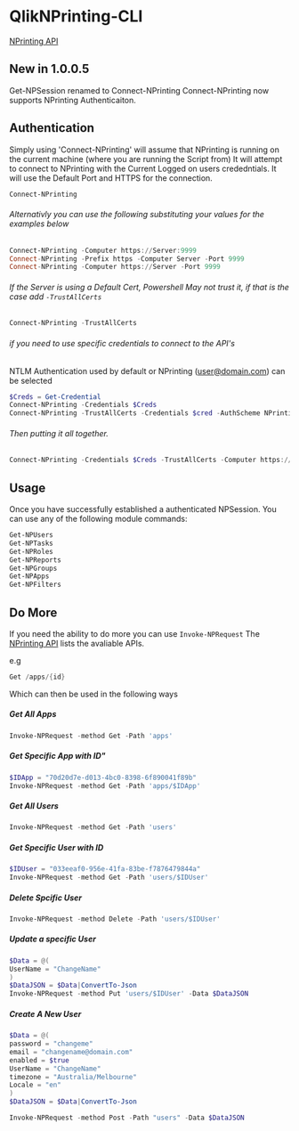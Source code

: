 # QlikNPrinting-CLI
[NPrinting API](https://help.qlik.com/en-US/nprinting/csh/Content/NPrinting/Extending/NPrinting-APIs-Reference-Redirect.htm)

## New in 1.0.0.5
Get-NPSession renamed to Connect-NPrinting
Connect-NPrinting now supports NPrinting Authenticaiton.


## Authentication
Simply using 'Connect-NPrinting' will assume that NPrinting is running on the current machine (where you are running the Script from)
It will attempt to connect to NPrinting with the Current Logged on users crededntials.
It will use the Default Port and HTTPS for the connection.

```PowerShell
Connect-NPrinting
```

###### Alternativly you can use the following substituting your values for the examples below
```PowerShell
Connect-NPrinting -Computer https://Server:9999
Connect-NPrinting -Prefix https -Computer Server -Port 9999
Connect-NPrinting -Computer https://Server -Port 9999
```

###### If the Server is using a Default Cert, Powershell May not trust it, if that is the case add `-TrustAllCerts`

```PowerShell
Connect-NPrinting -TrustAllCerts
```

###### if you need to use specific credentials to connect to the API's
NTLM Authentication used by default
or NPrinting (user@domain.com) can be selected

```PowerShell
$Creds = Get-Credential
Connect-NPrinting -Credentials $Creds
Connect-NPrinting -TrustAllCerts -Credentials $cred -AuthScheme NPrinting
```


###### Then putting it all together.

```PowerShell
Connect-NPrinting -Credentials $Creds -TrustAllCerts -Computer https://server:9999
```

## Usage
Once you have successfully established a authenticated NPSession. You can use any of the following module commands:
```PowerShell
Get-NPUsers
Get-NPTasks
Get-NPRoles
Get-NPReports
Get-NPGroups
Get-NPApps
Get-NPFilters
```

## Do More
If you need the ability to do more you can use `Invoke-NPRequest`
The [NPrinting API](https://help.qlik.com/en-US/nprinting/csh/Content/NPrinting/Extending/NPrinting-APIs-Reference-Redirect.htm) lists the avaliable APIs.

e.g 
```PowerShell 
Get /apps/{id}
```

Which can then be used in the following ways

##### Get All Apps
```PowerShell
Invoke-NPRequest -method Get -Path 'apps'
```

##### Get Specific App with ID"
```PowerShell
$IDApp = "70d20d7e-d013-4bc0-8398-6f890041f89b"
Invoke-NPRequest -method Get -Path 'apps/$IDApp'
```

##### Get All Users
```PowerShell
Invoke-NPRequest -method Get -Path 'users'
```

##### Get Specific User with ID
```PowerShell
$IDUser = "033eeaf0-956e-41fa-83be-f7876479844a"
Invoke-NPRequest -method Get -Path 'users/$IDUser'
```

##### Delete Spcific User
```PowerShell
Invoke-NPRequest -method Delete -Path 'users/$IDUser'
```

##### Update a specific User
```PowerShell
$Data = @(
UserName = "ChangeName"
)
$DataJSON = $Data|ConvertTo-Json
Invoke-NPRequest -method Put 'users/$IDUser' -Data $DataJSON
```

##### Create A New User
```PowerShell
$Data = @(
password = "changeme"
email = "changename@domain.com"
enabled = $true
UserName = "ChangeName"
timezone = "Australia/Melbourne"
Locale = "en"
)
$DataJSON = $Data|ConvertTo-Json

Invoke-NPRequest -method Post -Path "users" -Data $DataJSON
```

